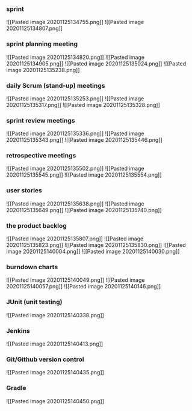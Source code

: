 ### sprint
![[Pasted image 20201125134755.png]]
![[Pasted image 20201125134807.png]]
### sprint planning meeting
![[Pasted image 20201125134820.png]]
![[Pasted image 20201125134905.png]]
![[Pasted image 20201125135024.png]]
![[Pasted image 20201125135238.png]]
### daily Scrum (stand-up) meetings
![[Pasted image 20201125135253.png]]
![[Pasted image 20201125135317.png]]
![[Pasted image 20201125135328.png]]
### sprint review meetings
![[Pasted image 20201125135336.png]]
![[Pasted image 20201125135343.png]]
![[Pasted image 20201125135446.png]]
### retrospective meetings
![[Pasted image 20201125135502.png]]
![[Pasted image 20201125135545.png]]
![[Pasted image 20201125135554.png]]
### user stories
![[Pasted image 20201125135638.png]]
![[Pasted image 20201125135649.png]]
![[Pasted image 20201125135740.png]]
### the product backlog
![[Pasted image 20201125135807.png]]
![[Pasted image 20201125135823.png]]
![[Pasted image 20201125135830.png]]
![[Pasted image 20201125140004.png]]
![[Pasted image 20201125140030.png]]
### burndown charts 
![[Pasted image 20201125140049.png]]
![[Pasted image 20201125140057.png]]
![[Pasted image 20201125140146.png]]
### JUnit (unit testing)
![[Pasted image 20201125140338.png]]
### Jenkins
![[Pasted image 20201125140413.png]]
### Git/Github version control
![[Pasted image 20201125140435.png]]
### Gradle
![[Pasted image 20201125140450.png]]
